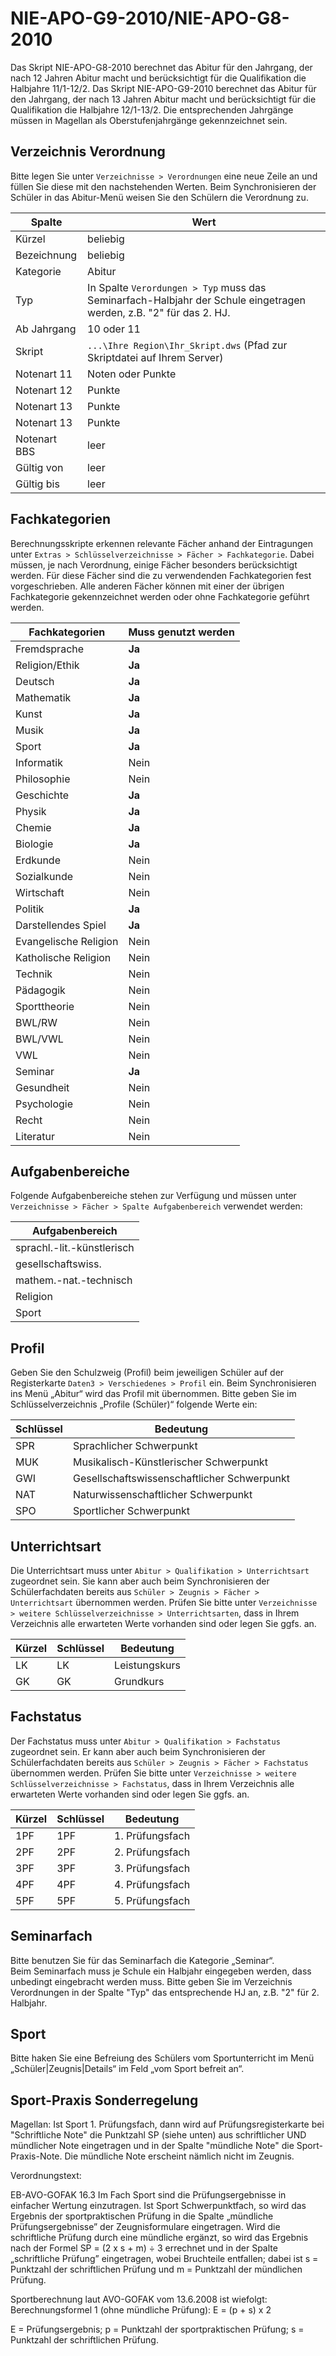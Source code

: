 # NIE-APO-G9-2010/NIE-APO-G8-2010

Das Skript NIE-APO-G8-2010 berechnet das Abitur für den Jahrgang, der nach 12 Jahren Abitur macht und berücksichtigt für die Qualifikation die Halbjahre 11/1-12/2. Das Skript NIE-APO-G9-2010 berechnet das Abitur für den Jahrgang, der nach 13 Jahren Abitur macht und berücksichtigt für die Qualifikation die Halbjahre 12/1-13/2. Die entsprechenden Jahrgänge müssen in Magellan als Oberstufenjahrgänge gekennzeichnet sein.

## Verzeichnis Verordnung

Bitte legen Sie unter ```Verzeichnisse > Verordnungen``` eine neue Zeile an und füllen Sie diese mit den nachstehenden Werten. Beim Synchronisieren der Schüler in das Abitur-Menü weisen Sie den Schülern die Verordnung zu.

|Spalte|Wert|
|--|--|
|Kürzel|beliebig|
|Bezeichnung|beliebig|
|Kategorie|Abitur|
|Typ|In Spalte ```Verordungen > Typ``` muss das Seminarfach-Halbjahr der Schule eingetragen werden, z.B. "2" für das 2. HJ.|
|Ab Jahrgang|10 oder 11|
|Skript|```...\Ihre Region\Ihr_Skript.dws``` (Pfad zur Skriptdatei auf Ihrem Server)|
|Notenart 11|Noten oder Punkte|
|Notenart 12|Punkte|
|Notenart 13|Punkte|
|Notenart 13|Punkte|
|Notenart BBS|leer|
|Gültig von |leer|
|Gültig bis|leer|

## Fachkategorien

Berechnungsskripte erkennen relevante Fächer anhand der Eintragungen unter `Extras > Schlüsselverzeichnisse > Fächer > Fachkategorie`. 
Dabei müssen, je nach Verordnung, einige Fächer besonders berücksichtigt werden. Für diese Fächer sind die zu verwendenden Fachkategorien fest vorgeschrieben. Alle anderen Fächer können mit einer der übrigen Fachkategorie gekennzeichnet werden oder ohne Fachkategorie geführt werden.

|Fachkategorien|Muss genutzt werden|
|--|--|
|Fremdsprache|**Ja**|
|Religion/Ethik|**Ja**|
|Deutsch|**Ja**|
|Mathematik|**Ja**|
|Kunst|**Ja**|
|Musik|**Ja**|
|Sport|**Ja**|
|Informatik|Nein|
|Philosophie|Nein|
|Geschichte|**Ja**|
|Physik|**Ja**|
|Chemie|**Ja**|
|Biologie|**Ja**|
|Erdkunde|Nein|
|Sozialkunde|Nein|
|Wirtschaft|Nein|
|Politik|**Ja**|
|Darstellendes Spiel|**Ja**|
|Evangelische Religion|Nein|
|Katholische Religion|Nein|
|Technik|Nein|
|Pädagogik|Nein|
|Sporttheorie|Nein|
|BWL/RW|Nein|
|BWL/VWL|Nein|
|VWL|Nein|
|Seminar|**Ja**|
|Gesundheit|Nein|
|Psychologie|Nein|
|Recht|Nein|
|Literatur|Nein|

## Aufgabenbereiche

Folgende Aufgabenbereiche stehen zur Verfügung und müssen unter ```Verzeichnisse > Fächer > Spalte Aufgabenbereich``` verwendet werden:

|Aufgabenbereich|
|--|
|sprachl.-lit.-künstlerisch|
|gesellschaftswiss.|
|mathem.-nat.-technisch|
|Religion|
|Sport|

## Profil

Geben Sie den Schulzweig (Profil) beim jeweiligen Schüler auf der Registerkarte `Daten3 > Verschiedenes > Profil` ein. Beim Synchronisieren ins Menü „Abitur“ wird das Profil mit übernommen.
Bitte geben Sie im Schlüsselverzeichnis „Profile (Schüler)“ folgende Werte ein:

|Schlüssel| Bedeutung|
|--|--|
|SPR|Sprachlicher Schwerpunkt|
|MUK|Musikalisch-Künstlerischer Schwerpunkt|
|GWI|Gesellschaftswissenschaftlicher Schwerpunkt|
|NAT|Naturwissenschaftlicher Schwerpunkt|
|SPO|Sportlicher Schwerpunkt|

## Unterrichtsart

Die Unterrichtsart muss unter ```Abitur > Qualifikation > Unterrichtsart``` zugeordnet sein. Sie kann aber auch beim Synchronisieren der Schülerfachdaten bereits aus ```Schüler > Zeugnis > Fächer > Unterrichtsart``` übernommen werden.
Prüfen Sie bitte unter ```Verzeichnisse > weitere Schlüsselverzeichnisse > Unterrichtsarten```,  dass in Ihrem Verzeichnis alle erwarteten Werte vorhanden sind oder legen Sie ggfs. an.

|Kürzel| Schlüssel |Bedeutung|
|--|--|--|
|LK |LK |Leistungskurs|
|GK| GK |Grundkurs|

## Fachstatus

Der Fachstatus muss unter ```Abitur > Qualifikation > Fachstatus``` zugeordnet sein. Er kann aber auch beim Synchronisieren der Schülerfachdaten bereits aus ```Schüler > Zeugnis > Fächer > Fachstatus``` übernommen werden.
Prüfen Sie bitte unter ```Verzeichnisse > weitere Schlüsselverzeichnisse > Fachstatus```,  dass in Ihrem Verzeichnis alle erwarteten Werte vorhanden sind oder legen Sie ggfs. an.

|Kürzel |Schlüssel |Bedeutung|
|--|--|--|
|1PF |1PF |1. Prüfungsfach|
|2PF |2PF |2. Prüfungsfach|
|3PF |3PF |3. Prüfungsfach|
|4PF |4PF |4. Prüfungsfach|
|5PF |5PF |5. Prüfungsfach|

## Seminarfach

Bitte benutzen Sie für das Seminarfach die Kategorie „Seminar“.  
Beim Seminarfach muss je Schule ein Halbjahr eingegeben werden, dass unbedingt eingebracht werden muss. Bitte geben Sie im Verzeichnis Verordnungen in der Spalte "Typ" das entsprechende HJ an, z.B. "2" für 2. Halbjahr.

## Sport

Bitte haken Sie eine Befreiung des Schülers vom Sportunterricht im Menü „Schüler|Zeugnis|Details“ im Feld „vom Sport befreit an“.

## Sport-Praxis Sonderregelung

Magellan:
Ist Sport 1. Prüfungsfach, dann wird auf Prüfungsregisterkarte bei
"Schriftliche Note" die Punktzahl SP (siehe unten) aus schriftlicher UND
mündlicher Note eingetragen und in der Spalte "mündliche Note" die
Sport-Praxis-Note. Die mündliche Note erscheint nämlich nicht im Zeugnis.

Verordnungstext:
  
EB-AVO-GOFAK 16.3 Im Fach Sport sind die Prüfungsergebnisse in einfacher
Wertung einzutragen. Ist Sport Schwerpunktfach, so wird das Ergebnis der
sportpraktischen Prüfung in die Spalte „mündliche Prüfungsergebnisse” der
Zeugnisformulare eingetragen. Wird die schriftliche Prüfung durch eine
mündliche ergänzt, so wird das Ergebnis nach der Formel
    SP = (2 x s + m) ÷ 3
errechnet und in der Spalte „schriftliche Prüfung” eingetragen, wobei
Bruchteile entfallen; dabei ist s = Punktzahl der schriftlichen Prüfung
und m = Punktzahl der mündlichen Prüfung.

Sportberechnung laut AVO-GOFAK vom 13.6.2008 ist wiefolgt:
Berechnungsformel 1 (ohne mündliche Prüfung): E = (p + s) x 2

E = Prüfungsergebnis; p = Punktzahl der sportpraktischen Prüfung; s = Punktzahl der schriftlichen Prüfung.
